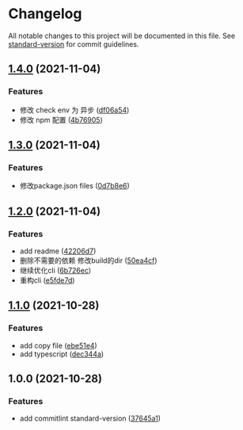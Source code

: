 # Changelog

All notable changes to this project will be documented in this file. See [standard-version](https://github.com/conventional-changelog/standard-version) for commit guidelines.

## [1.4.0](https://github.com/zw-slime/create-project-cli/compare/v1.3.0...v1.4.0) (2021-11-04)


### Features

* 修改 check env 为 异步 ([df06a54](https://github.com/zw-slime/create-project-cli/commit/df06a54a57c96e7c82e9ba5c7c9024760f118426))
* 修改 npm 配置 ([4b76905](https://github.com/zw-slime/create-project-cli/commit/4b76905e612c2f71f7e8089a3f8208963d863ffd))

## [1.3.0](https://github.com/zw-slime/create-project-cli/compare/v1.2.0...v1.3.0) (2021-11-04)


### Features

* 修改package.json files ([0d7b8e6](https://github.com/zw-slime/create-project-cli/commit/0d7b8e6474ed63aff016615f1fd6b4d1bb71e3f4))

## [1.2.0](https://github.com/zw-slime/create-project-cli/compare/v1.1.0...v1.2.0) (2021-11-04)


### Features

* add readme ([42206d7](https://github.com/zw-slime/create-project-cli/commit/42206d7537f863cdb86421762c022f4fad92dffa))
* 删除不需要的依赖 修改build的dir ([50ea4cf](https://github.com/zw-slime/create-project-cli/commit/50ea4cf00ea5ab6cfae9c2e5420c08ff06639fe3))
* 继续优化cli ([6b726ec](https://github.com/zw-slime/create-project-cli/commit/6b726ec7af9250e3242761f1a3c1a99e929d36c4))
* 重构cli ([e5fde7d](https://github.com/zw-slime/create-project-cli/commit/e5fde7dd6c1bc7360a0b4624737004bafaadfc99))

## [1.1.0](https://github.com/zw-slime/create-project-cli/compare/v1.0.0...v1.1.0) (2021-10-28)


### Features

* add copy file ([ebe51e4](https://github.com/zw-slime/create-project-cli/commit/ebe51e41a9f44479da632040d2b104992eda7943))
* add typescript ([dec344a](https://github.com/zw-slime/create-project-cli/commit/dec344aa84f3d183154bbc8949854652cd869793))

## 1.0.0 (2021-10-28)


### Features

* add commitlint standard-version ([37645a1](https://github.com/zw-slime/create-project-cli/commit/37645a1c10de6129e08dc3c380bc49620ce5a46d))
